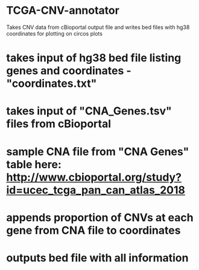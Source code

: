 # TCGA-CNV-annotator
Takes CNV data from cBioportal output file and writes bed files with hg38 coordinates for plotting on circos plots

# takes input of hg38 bed file listing genes and coordinates - "coordinates.txt"
# takes input of "CNA_Genes.tsv" files from cBioportal
# sample CNA file from "CNA Genes" table here: http://www.cbioportal.org/study?id=ucec_tcga_pan_can_atlas_2018
# appends proportion of CNVs at each gene from CNA file to coordinates
# outputs bed file with all information
